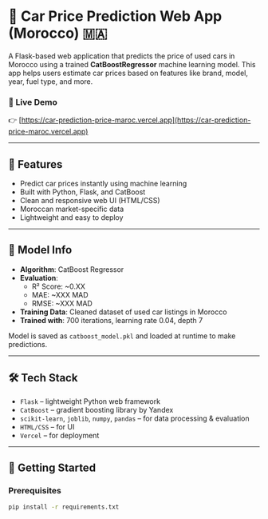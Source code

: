 # 🚗 Car Price Prediction Web App (Morocco) 🇲🇦

A Flask-based web application that predicts the price of used cars in Morocco using a trained **CatBoostRegressor** machine learning model. This app helps users estimate car prices based on features like brand, model, year, fuel type, and more.

### 🔗 Live Demo
👉 [https://car-prediction-price-maroc.vercel.app](https://car-prediction-price-maroc.vercel.app)

---

## 📌 Features

- Predict car prices instantly using machine learning
- Built with Python, Flask, and CatBoost
- Clean and responsive web UI (HTML/CSS)
- Moroccan market-specific data
- Lightweight and easy to deploy

---

## 🧠 Model Info

- **Algorithm**: CatBoost Regressor
- **Evaluation**:
  - R² Score: ~0.XX
  - MAE: ~XXX MAD
  - RMSE: ~XXX MAD
- **Training Data**: Cleaned dataset of used car listings in Morocco
- **Trained with**: 700 iterations, learning rate 0.04, depth 7

Model is saved as `catboost_model.pkl` and loaded at runtime to make predictions.

---

## 🛠️ Tech Stack

- `Flask` – lightweight Python web framework
- `CatBoost` – gradient boosting library by Yandex
- `scikit-learn`, `joblib`, `numpy`, `pandas` – for data processing & evaluation
- `HTML/CSS` – for UI
- `Vercel` – for deployment

---

## 🚀 Getting Started

### Prerequisites

```bash
pip install -r requirements.txt
